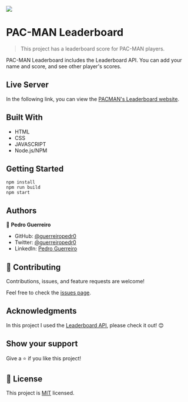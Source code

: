 ![](https://img.shields.io/badge/Microverse-blueviolet)

# PAC-MAN Leaderboard

> This project has a leaderboard score for PAC-MAN players.

PAC-MAN Leaderboard includes the Leaderboard API. You can add your name and score, and see other player's scores.

## Live Server

In the following link, you can view the [PACMAN's Leaderboard website](https://guerreiropedr0-leaderboard.netlify.app/).

## Built With

- HTML
- CSS
- JAVASCRIPT
- Node.js/NPM

## Getting Started

```
npm install
npm run build
npm start
```

## Authors

👤 **Pedro Guerreiro**

- GitHub: [@guerreiropedr0](https://github.com/guerreiropedr0)
- Twitter: [@guerreiropedr0](https://twitter.com/guerreiropedr0)
- LinkedIn: [Pedro Guerreiro](https://www.linkedin.com/in/guerreiropedr0/)

## 🤝 Contributing

Contributions, issues, and feature requests are welcome!

Feel free to check the [issues page](../../issues/).

## Acknowledgments

In this project I used the [Leaderboard API](https://www.notion.so/Leaderboard-API-service-24c0c3c116974ac49488d4eb0267ade3), please check it out! 😊

## Show your support

Give a ⭐️ if you like this project!

## 📝 License

This project is [MIT](./MIT.md) licensed.
